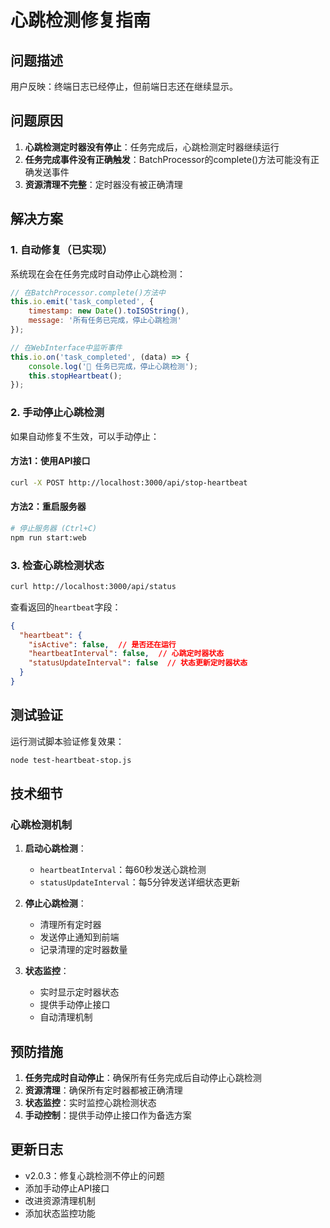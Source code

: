 # 心跳检测修复指南

## 问题描述

用户反映：终端日志已经停止，但前端日志还在继续显示。

## 问题原因

1. **心跳检测定时器没有停止**：任务完成后，心跳检测定时器继续运行
2. **任务完成事件没有正确触发**：BatchProcessor的complete()方法可能没有正确发送事件
3. **资源清理不完整**：定时器没有被正确清理

## 解决方案

### 1. 自动修复（已实现）

系统现在会在任务完成时自动停止心跳检测：

```javascript
// 在BatchProcessor.complete()方法中
this.io.emit('task_completed', {
    timestamp: new Date().toISOString(),
    message: '所有任务已完成，停止心跳检测'
});

// 在WebInterface中监听事件
this.io.on('task_completed', (data) => {
    console.log('🎉 任务已完成，停止心跳检测');
    this.stopHeartbeat();
});
```

### 2. 手动停止心跳检测

如果自动修复不生效，可以手动停止：

#### 方法1：使用API接口
```bash
curl -X POST http://localhost:3000/api/stop-heartbeat
```

#### 方法2：重启服务器
```bash
# 停止服务器 (Ctrl+C)
npm run start:web
```

### 3. 检查心跳检测状态

```bash
curl http://localhost:3000/api/status
```

查看返回的`heartbeat`字段：
```json
{
  "heartbeat": {
    "isActive": false,  // 是否还在运行
    "heartbeatInterval": false,  // 心跳定时器状态
    "statusUpdateInterval": false  // 状态更新定时器状态
  }
}
```

## 测试验证

运行测试脚本验证修复效果：

```bash
node test-heartbeat-stop.js
```

## 技术细节

### 心跳检测机制

1. **启动心跳检测**：
   - `heartbeatInterval`：每60秒发送心跳检测
   - `statusUpdateInterval`：每5分钟发送详细状态更新

2. **停止心跳检测**：
   - 清理所有定时器
   - 发送停止通知到前端
   - 记录清理的定时器数量

3. **状态监控**：
   - 实时显示定时器状态
   - 提供手动停止接口
   - 自动清理机制

## 预防措施

1. **任务完成时自动停止**：确保所有任务完成后自动停止心跳检测
2. **资源清理**：确保所有定时器都被正确清理
3. **状态监控**：实时监控心跳检测状态
4. **手动控制**：提供手动停止接口作为备选方案

## 更新日志

- v2.0.3：修复心跳检测不停止的问题
- 添加手动停止API接口
- 改进资源清理机制
- 添加状态监控功能
